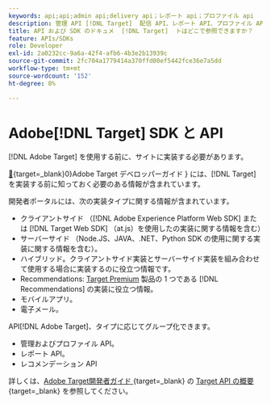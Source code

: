 ```yaml
---
keywords: api;api;admin api;delivery api；レポート api；プロファイル api
description: 管理 API [!DNL Target]  配信 API、レポート API、プロファイル API などのAdobeAPI を検索します。
title: API および SDK のドキュメ  [!DNL Target]  トはどこで参照できますか？
feature: APIs/SDKs
role: Developer
exl-id: 2a0232cc-9a6a-42f4-afb6-4b3e2b13939c
source-git-commit: 2fc704a1779414a370ffd00ef5442fce36e7a5dd
workflow-type: tm+mt
source-wordcount: '152'
ht-degree: 0%

---
```


# Adobe[!DNL Target] SDK と API

[!DNL Adobe Target] を使用する前に、サイトに実装する必要があります。

[&#128279;](https://experienceleague.adobe.com/docs/target-dev/developer/overview.html?lang=ja){target=_blank}0&rbrace;Adobe Target デベロッパーガイド &rbrace; には、[!DNL Target] を実装する前に知っておく必要のある情報が含まれています。

開発者ポータルには、次の実装タイプに関する情報が含まれています。

* クライアントサイド （[!DNL Adobe Experience Platform Web SDK] または [!DNL Target Web SDK] （at.js）を使用したの実装に関する情報を含む）
* サーバーサイド （Node.JS、JAVA、.NET、Python SDK の使用に関する実装に関する情報を含む）。
* ハイブリッド。クライアントサイド実装とサーバーサイド実装を組み合わせて使用する場合に実装するのに役立つ情報です。
* Recommendations: [Target Premium](/help/main/c-intro/intro.md#premium) 製品の 1 つである [!DNL Recommendations] の実装に役立つ情報。
* モバイルアプリ。
* 電子メール。

API[!DNL Adobe Target]、タイプに応じてグループ化できます。

* 管理およびプロファイル API。
* レポート API。
* レコメンデーション API

詳しくは、[Adobe Target開発者ガイド ](https://experienceleague.adobe.com/docs/target-dev/developer/implementation/before-implement/considerations-before-you-implement-target.html?lang=ja){target=_blank} の [Target API の概要 ](https://experienceleague.adobe.com/docs/target-dev/developer/overview.html?lang=ja){target=_blank} を参照してください。
